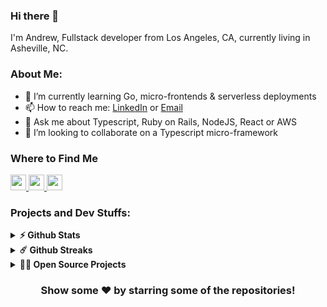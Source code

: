 ### Hi there 👋

I'm Andrew, Fullstack developer from Los Angeles, CA, currently living in Asheville, NC.

### About Me:

- 🌱 I’m currently learning Go, micro-frontends & serverless deployments
- 📫 How to reach me: [LinkedIn](https://www.linkedin.com/in/awcrotwell/) or [Email](mailto:awcrotwell@gmail.com)
- 💬 Ask me about Typescript, Ruby on Rails, NodeJS, React or AWS
- 👯 I’m looking to collaborate on a Typescript micro-framework

### Where to Find Me
<p>
  <a href="https://www.twitter.com/awcrotwell">
    <img src="https://img.shields.io/badge/twitter-%231DA1F2.svg?&style=for-the-badge&logo=twitter&logoColor=white" height=25>
  </a>
  <a href="https://www.linkedin.com/in/awcrotwell">
    <img src="https://img.shields.io/badge/linkedin-%230077B5.svg?&style=for-the-badge&logo=linkedin&logoColor=white" height=25>
  </a>
  <a href="https://dev.to/awcrotwell">
    <img src="https://img.shields.io/badge/DEV.TO-%230A0A0A.svg?&style=for-the-badge&logo=dev-dot-to&logoColor=white" height=25>
  </a>
</p>

### Projects and Dev Stuffs:
<details>	
  <summary><b>⚡ Github Stats</b></summary>
   
  <img
    height="180em"
     src="https://github-readme-stats.vercel.app/api?username=andrewc910&show_icons=true&hide_border=true&&count_private=true&include_all_commits=true"
  />
  <img
    height="180em"
    src="https://github-readme-stats.vercel.app/api/top-langs/?username=andrewc910&hide=html&show_icons=true&hide_border=true&layout=compact&langs_count=8"
  />
</details>

<details>	
  <summary><b>☄️ Github Streaks</b></summary>

<img height="180em" src="https://github-readme-streak-stats.herokuapp.com/?user=andrewc910&hide_border=true" />
</details>

<details>
  <summary><b>🧑‍🚀 Open Source Projects</b></summary>

  <br />
  <table>
    <thead align="center">
      <tr border: none;>
        <td><b>💻 Projects</b></td>
        <td><b>🌟 Stars</b></td>
        <td><b>🍴 Forks</b></td>
        <td><b>🐛 Issues</b></td>
        <td><b>🔔 Pull Requests</b></td>
        <td><b>👨‍💻 Language</b></td>
      </tr>
    </thead>
    <tbody>
      <tr>
	      <td><a href="https://github.com/andrewc910/motion.cr"><b>🚀 Motion.cr</b></a></td>
        <td><img alt="Stars" src="https://img.shields.io/github/stars/andrewc910/motion.cr?style=flat-square&labelColor=343b41"/></td>
        <td><img alt="Forks" src="https://img.shields.io/github/forks/andrewc910/motion.cr?style=flat-square&labelColor=343b41"/></td>
        <td><img alt="Issues" src="https://img.shields.io/github/issues/andrewc910/motion.cr?style=flat-square"/></td>
        <td><img alt="Pull Requests" src="https://img.shields.io/github/issues-pr/andrewc910/motion.cr?style=flat-square"/></td>
        <td><img alt="Language" src="https://img.shields.io/github/languages/top/andrewc910/motion.cr?style=flat-square"/></td>
      </tr>
      <tr>
	      <td><a href="https://github.com/bridgeapi-dev/bridgeapi.rb"><b>🍡 Mochi</b></a></td>
        <td><img alt="Stars" src="https://img.shields.io/github/stars/bridgeapi-dev/bridgeapi.rb?style=flat-square&labelColor=343b41"/></td>
        <td><img alt="Forks" src="https://img.shields.io/github/forks/bridgeapi-dev/bridgeapi.rb?style=flat-square&labelColor=343b41"/></td>
        <td><img alt="Issues" src="https://img.shields.io/github/issues/bridgeapi-dev/bridgeapi.rb?style=flat-square"/></td>
        <td><img alt="Pull Requests" src="https://img.shields.io/github/issues-pr/bridgeapi-dev/bridgeapi.rb?style=flat-square"/></td>
        <td><img alt="Language" src="https://img.shields.io/github/languages/top/bridgeapi-dev/bridgeapi.rb?label=javascript&style=flat-square"/></td>
      </tr>
      <tr>
	      <td><a href="https://github.com/bridgeapi-dev/bridgeapi.js"><b>🍡 Mochi</b></a></td>
        <td><img alt="Stars" src="https://img.shields.io/github/stars/bridgeapi-dev/bridgeapi.js?style=flat-square&labelColor=343b41"/></td>
        <td><img alt="Forks" src="https://img.shields.io/github/forks/bridgeapi-dev/bridgeapi.js?style=flat-square&labelColor=343b41"/></td>
        <td><img alt="Issues" src="https://img.shields.io/github/issues/bridgeapi-dev/bridgeapi.js?style=flat-square"/></td>
        <td><img alt="Pull Requests" src="https://img.shields.io/github/issues-pr/bridgeapi-dev/bridgeapi.js?style=flat-square"/></td>
        <td><img alt="Language" src="https://img.shields.io/github/languages/top/bridgeapi-dev/bridgeapi.js?label=javascript&style=flat-square"/></td>
      </tr>
    </tbody>
  </table>
  <br />
</details>

<div align="center">

### Show some ❤️ by starring some of the repositories!

</div>
